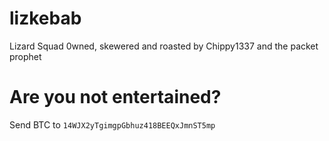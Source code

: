 # lizkebab

Lizard Squad 0wned, skewered and roasted by Chippy1337 and the packet prophet

# Are you not entertained?

Send BTC to `14WJX2yTgimgpGbhuz418BEEQxJmnST5mp`
